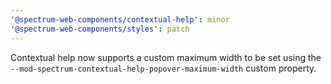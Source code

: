 ```yaml
---
'@spectrum-web-components/contextual-help': minor
'@spectrum-web-components/styles': patch
---
```


Contextual help now supports a custom maximum width to be set using the `--mod-spectrum-contextual-help-popover-maximum-width` custom property.
